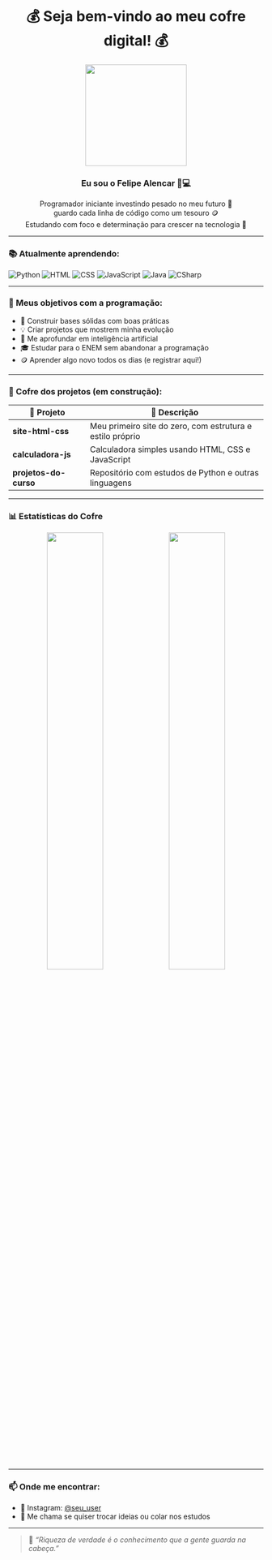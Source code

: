 <h1 align="center">💰 Seja bem-vindo ao meu cofre digital! 💰</h1>

<p align="center">
  <img src="https://media.giphy.com/media/v1.Y2lkPTc5MGI3NjExenB3cGRhOG0xdm5oYW43cTZ3Z3Azc2NkcWw5aGdhN2VrbXN2YnlidSZlcD12MV9naWZzX3NlYXJjaCZjdD1n/G7dGXzG4U0Q8Q/giphy.gif


" width="200"/>
</p>

<h3 align="center">Eu sou o Felipe Alencar 🧠💻</h3>

<p align="center">
  Programador iniciante investindo pesado no meu futuro 💼 <br/>
  guardo cada linha de código como um tesouro 🪙<br/>
  Estudando com foco e determinação para crescer na tecnologia 🚀
</p>

---

### 📚 Atualmente aprendendo:
![Python](https://img.shields.io/badge/-Python-3776AB?style=for-the-badge&logo=python&logoColor=white)
![HTML](https://img.shields.io/badge/-HTML5-E44D26?style=for-the-badge&logo=html5&logoColor=white)
![CSS](https://img.shields.io/badge/-CSS3-264de4?style=for-the-badge&logo=css3&logoColor=white)
![JavaScript](https://img.shields.io/badge/-JavaScript-F7DF1E?style=for-the-badge&logo=javascript&logoColor=black)
![Java](https://img.shields.io/badge/-Java-ED8B00?style=for-the-badge&logo=java&logoColor=white)
![CSharp](https://img.shields.io/badge/-C%23-239120?style=for-the-badge&logo=csharp&logoColor=white)

---

### 🧭 Meus objetivos com a programação:
- 🧱 Construir bases sólidas com boas práticas
- 💡 Criar projetos que mostrem minha evolução
- 🧠 Me aprofundar em inteligência artificial
- 🎓 Estudar para o ENEM sem abandonar a programação
- 🪙 Aprender algo novo todos os dias (e registrar aqui!)

---

### 📂 Cofre dos projetos (em construção):
| 💼 Projeto | 📝 Descrição |
|-----------|-------------|
| **site-html-css** | Meu primeiro site do zero, com estrutura e estilo próprio |
| **calculadora-js** | Calculadora simples usando HTML, CSS e JavaScript |
| **projetos-do-curso** | Repositório com estudos de Python e outras linguagens |

---

### 📊 Estatísticas do Cofre
<p align="center">
  <img src="https://github-readme-stats.vercel.app/api?username=Felipe050228&show_icons=true&theme=dracula&hide_border=true" width="47%"/>
  <img src="https://github-readme-stats.vercel.app/api/top-langs/?username=Felipe050228&layout=compact&theme=dracula&hide_border=true" width="47%"/>
</p>

---

### 📫 Onde me encontrar:
- 📸 Instagram: [@seu_user](https://instagram.com/seu_user)
- 💬 Me chama se quiser trocar ideias ou colar nos estudos

---

> 🧠 *“Riqueza de verdade é o conhecimento que a gente guarda na cabeça.”* 


